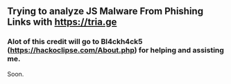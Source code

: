 ## Trying to analyze JS Malware From Phishing Links with https://tria.ge
### Alot of this credit will go to Bl4ckh4ck5 (https://hackoclipse.com/About.php) for helping and assisting me.
Soon.

